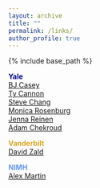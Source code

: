```yaml
---
layout: archive
title: ""
permalink: /links/
author_profile: true
---
```


{% include base_path %}

<span style="color:DarkBlue">**Yale**</span>  
[BJ Casey](http://fablab.yale.edu/)  
[Ty Cannon](http://campuspress.yale.edu/cannonlab/)  
[Steve Chang](https://changlab.yale.edu/gallery/welcome-lab)  
[Monica Rosenburg](http://monicarosenberg.org/)   
[Jenna Reinen](https://scholar.google.com/citations?user=l1Te_8UAAAAJ&hl=en)  
[Adam Chekroud](https://www.springhealth.com/about)  

<span style="color:GoldenRod">**Vanderbilt**</span>  
[David Zald](http://zaldlab.psy.vanderbilt.edu/)

<span style="color:CornflowerBlue">**NIMH**</span>  
[Alex Martin](https://www.nimh.nih.gov/labs-at-nimh/research-areas/clinics-and-labs/lbc/index.shtml)

